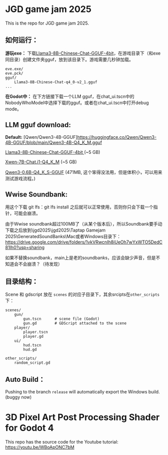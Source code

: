 # JGD game jam 2025
This is the repo for JGD game jam 2025.

## 如何运行：
**游玩exe：** 下载[Llama3-8B-Chinese-Chat-GGUF-4bit](https://huggingface.co/shenzhi-wang/Llama3-8B-Chinese-Chat-GGUF-4bit/tree/main)，在游戏目录下（和exe同目录）创建文件夹gguf，放到该目录下。游戏需要几秒钟加载。

```
eve.exe/
eve.pck/
gguf/
	Llama3-8B-Chinese-Chat-q4_0-v2_1.gguf
...
```

**在Godot中：** 在下方链接下载一个LLM gguf，在chat_ui.tscn中的NobodyWhoModel中选择下载的gguf。或者在chat_ui.tscn中打开debug mode。

## LLM gguf download:
**Default:**  [Qwen/Qwen3-4B-GGUF]https://huggingface.co/Qwen/Qwen3-4B-GGUF/blob/main/Qwen3-4B-Q4_K_M.gguf

[Llama3-8B-Chinese-Chat-GGUF-4bit ](https://huggingface.co/shenzhi-wang/Llama3-8B-Chinese-Chat-GGUF-4bit/tree/main) (~5 GB)

[Xwen-7B-Chat.i1-Q4_K_M](https://huggingface.co/xwen-team/Xwen-7B-Chat-i1-GGUF/blob/main/Xwen-7B-Chat.i1-Q4_K_M.gguf) (~5 GB)

[Qwen3-0.6B-Q4_K_S-GGUF](https://huggingface.co/AnHoang200901/Qwen3-0.6B-Q4_K_S-GGUF/blob/main/qwen3-0.6b-q4_k_s.gguf) (471MB, 这个笨得没法用，但是体积小，可以用来测试游戏流程。)

## Wwise Soundbank:
用这个下载 git lfs：git lfs install
之后就可以正常使用，否则你只会下载一个指针，可能会崩溃。

由于Wwise soundbank超过100MB了（从某个版本后），所以Soundbank要手动下载之后放到\jgd2025\jgd2025\Taptap Gamejam 2025\GeneratedSoundBanks\Mac或者Windows目录下：
https://drive.google.com/drive/folders/1vkVRwcnIh8iUeOh7wYxWTO5DedC81Ih0?usp=sharing

如果不替换soundbank，main上是老的soundbanks，应该会缺少声音，但是不知道会不会崩溃？（待发现）


## 目录结构：
Scene 和 gdscript 放在 `scenes` 的对应子目录下，其余srcipts在`other_scripts`下：


```
scenes/
	gun/
		gun.tscn      # scene file (Godot)
		gun.gd        # GDScript attached to the scene
	player/
		player.tscn
		player.gd
	ui/
		hud.tscn
		hud.gd
		
other_scripts/
	random_script.gd
```

## Auto Build：
Pushing to the branch `release` will automatically export the Windows build. (buggy now)
# 3D Pixel Art Post Processing Shader for Godot 4
This repo has the source code for the Youtube tutorial: https://youtu.be/WBoApONC7bM
